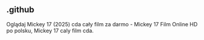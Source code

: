 ## .github

Oglądaj Mickey 17 (2025) cda cały film za darmo - Mickey 17 Film Online HD po polsku, Mickey 17 caly film cda. 
